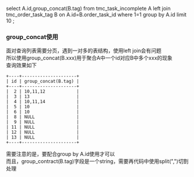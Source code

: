 select A.id,group_concat(B.tag) from tmc_task_incomplete A  left join tmc_order_task_tag B on A.id=B.order_task_id where 1=1 group by A.id limit 10 ;
### group_concat使用
面对查询列表需要分页，遇到一对多的表结构，使用left join会有问题<br>
所以使用group_concat(B.xxx)用于聚合A中一个id对应B中多个xxx的现象<br>
查询效果如下<br>
```
+----+---------------------+
| id | group_concat(B.tag) |
+----+---------------------+
|  2 | 10,11,12            |
|  3 | 13                  |
|  4 | 10,11,14            |
|  5 | 10                  |
|  6 | 10                  |
|  8 | NULL                |
|  9 | NULL                |
| 11 | NULL                |
| 12 | NULL                |
| 13 | NULL                |
+----+---------------------+
```
需要注意的是，要配合group by A.id使用才可以<br>
而且，group_contract(B.tag)字段是一个string，需要再代码中使用split(",")切割处理
